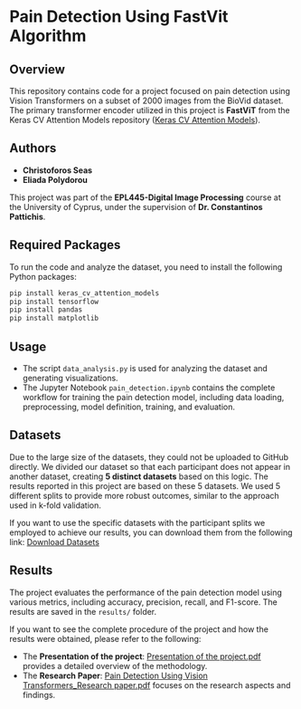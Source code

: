 # Pain Detection Using FastVit Algorithm

## Overview
This repository contains code for a project focused on pain detection using Vision Transformers on a subset of 2000 images from the BioVid dataset. The primary transformer encoder utilized in this project is **FastViT** from the Keras CV Attention Models repository ([Keras CV Attention Models](https://github.com/leondgarse/keras_cv_attention_models)).

## Authors
- **Christoforos Seas**
- **Eliada Polydorou**

This project was part of the **EPL445-Digital Image Processing** course at the University of Cyprus, under the supervision of **Dr. Constantinos Pattichis**.

## Required Packages
To run the code and analyze the dataset, you need to install the following Python packages:
```bash
pip install keras_cv_attention_models
pip install tensorflow
pip install pandas
pip install matplotlib
```

## Usage
- The script `data_analysis.py` is used for analyzing the dataset and generating visualizations.
- The Jupyter Notebook `pain_detection.ipynb` contains the complete workflow for training the pain detection model, including data loading, preprocessing, model definition, training, and evaluation.

 ## Datasets
Due to the large size of the datasets, they could not be uploaded to GitHub directly. We divided our dataset so that each participant does not appear in another dataset, creating **5 distinct datasets** based on this logic. The results reported in this project are based on these 5 datasets. We used 5 different splits to provide more robust outcomes, similar to the approach used in k-fold validation.

If you want to use the specific datasets with the participant splits we employed to achieve our results, you can download them from the following link: [Download Datasets](https://drive.google.com/drive/folders/1Pec50Zqr-1rYqQvElrPkM0yvcjjvkTiv?usp=sharing)

 ## Results
The project evaluates the performance of the pain detection model using various metrics, including accuracy, precision, recall, and F1-score. The results are saved in the `results/` folder.

If you want to see the complete procedure of the project and how the results were obtained, please refer to the following:
- The **Presentation of the project**: [Presentation of the project.pdf](./Presentation%20of%20the%20project.pdf) provides a detailed overview of the methodology.
- The **Research Paper**: [Pain Detection Using Vision Transformers_Research paper.pdf](./Pain%20Detection%20Using%20Vision%20Transformers_Research%20paper.pdf) focuses on the research aspects and findings.


